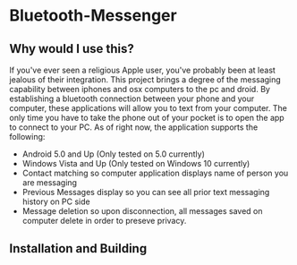 # Bluetooth-Messenger


##    Why would I use this?


If you've ever seen a religious Apple user, you've probably been at least jealous
of their integration. This project brings a degree of the messaging capability
between iphones and osx computers to the pc and droid. By establishing a bluetooth
connection between your phone and your computer, these applications will allow you
to text from your computer. The only time you have to take the phone out of your pocket
is to open the app to connect to your PC. As of right now, the application supports
the following:

* Android 5.0 and Up (Only tested on 5.0 currently)
* Windows Vista and Up (Only tested on Windows 10 currently)
* Contact matching so computer application displays name of person you are messaging
* Previous Messages display so you can see all prior text messaging history on PC side
* Message deletion so upon disconnection, all messages saved on computer delete in order
	to preseve privacy.
	
	
##    Installation and Building
